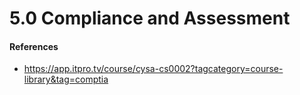 # 5.0 Compliance and Assessment 




#### References
* https://app.itpro.tv/course/cysa-cs0002?tagcategory=course-library&tag=comptia

